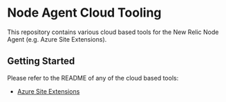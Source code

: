 # Node Agent Cloud Tooling

This repository contains various cloud based tools for the New Relic Node Agent (e.g. Azure Site Extensions).

## Getting Started
Please refer to the README of any of the cloud based tools:

- [Azure Site Extensions](./azure-site-extension/README.md)

